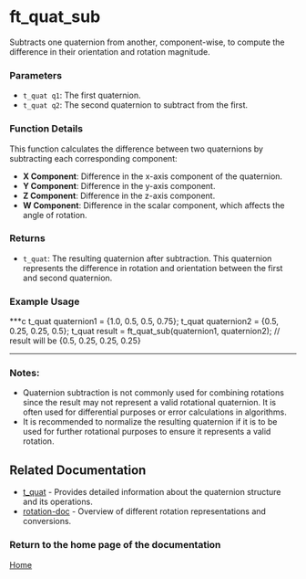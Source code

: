 # ft_quat_sub
Subtracts one quaternion from another, component-wise, to compute the difference in their orientation and rotation magnitude.

### Parameters
- `t_quat q1`: The first quaternion.
- `t_quat q2`: The second quaternion to subtract from the first.

### Function Details
This function calculates the difference between two quaternions by subtracting each corresponding component:
- **X Component**: Difference in the x-axis component of the quaternion.
- **Y Component**: Difference in the y-axis component.
- **Z Component**: Difference in the z-axis component.
- **W Component**: Difference in the scalar component, which affects the angle of rotation.

### Returns
- `t_quat`: The resulting quaternion after subtraction. This quaternion represents the difference in rotation and orientation between the first and second quaternion.

### Example Usage
***c
t_quat quaternion1 = {1.0, 0.5, 0.5, 0.75};
t_quat quaternion2 = {0.5, 0.25, 0.25, 0.5};
t_quat result = ft_quat_sub(quaternion1, quaternion2);
// result will be {0.5, 0.25, 0.25, 0.25}
***

### Notes:
- Quaternion subtraction is not commonly used for combining rotations since the result may not represent a valid rotational quaternion. It is often used for differential purposes or error calculations in algorithms.
- It is recommended to normalize the resulting quaternion if it is to be used for further rotational purposes to ensure it represents a valid rotation.

## Related Documentation
- [t_quat](./t_quat.md) - Provides detailed information about the quaternion structure and its operations.
- [rotation-doc](../rotation-doc.md) - Overview of different rotation representations and conversions.

### Return to the home page of the documentation
[Home](../../home.md)
